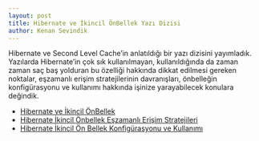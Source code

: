 ```yaml
---
layout: post
title: Hibernate ve İkincil ÖnBellek Yazı Dizisi
author: Kenan Sevindik
---
```


Hibernate ve Second Level Cache’in anlatıldığı bir yazı dizisini yayımladık. Yazılarda Hibernate’in çok sık kullanılmayan, 
kullanıldığında da zaman zaman saç baş yolduran bu özelliği hakkında dikkat edilmesi gereken noktalar, eşzamanlı erişim 
stratejilerinin davranışları, önbelleğin konfigürasyonu ve kullanımı hakkında işinize yarayabilecek konulara değindik.

* [Hibernate ve İkincil ÖnBellek](http://www.kenansevindik.com/hibernate-ve-second-level-cache-2/)
* [Hibernate İkincil Önbellek Eşzamanlı Erişim Stratejileri](http://www.kenansevindik.com/hibernate-ikincil-onbellek-eszamanli-erisim-stratejileri/)
* [Hibernate İkincil Ön Bellek Konfigürasyonu ve Kullanımı](http://www.kenansevindik.com/hibernate-ikincil-on-bellek-konfigurasyonu-ve-kullanimi/)
